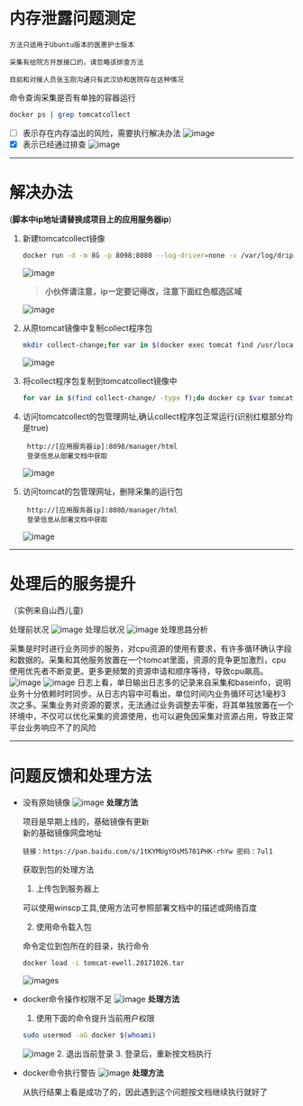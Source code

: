 # 内存泄露问题测定

`方法只适用于Ubuntu版本的医惠护士版本`

`采集有给院方开放接口的，请忽略该排查方法`

`目前和对接人员张玉刚沟通只有武汉协和医院存在这种情况`

命令查询采集是否有单独的容器运行
```Bash
docker ps | grep tomcatcollect
```
- [ ] 表示存在内存溢出的风险，需要执行解决办法
![image](https://raw.githubusercontent.com/Stromy-worker/EwellDrpDoc/master/Resource/pic/nonTomcatCollect.png)
- [x] 表示已经通过排查
![image](https://raw.githubusercontent.com/Stromy-worker/EwellDrpDoc/master/Resource/pic/ExistTomcatCollect.png)

---

# 解决办法
(**脚本中ip地址请替换成项目上的应用服务器ip**)
1. 新建tomcatcollect镜像

    ```Bash
    docker run -d -m 8G -p 8098:8080 --log-driver=none -v /var/log/dripping/tomcatcollect:/usr/local/tomcat/logs -e config_url=192.168.40.126:2222 -e profile=dev -l company=ewell -l product=dripping --name tomcatcollect tomcat:ewell.20171026
    ```
    ![image](https://raw.githubusercontent.com/Stromy-worker/EwellDrpDoc/master/Resource/pic/collectContainer.png)
    > **小伙伴请注意，ip一定要记得改，注意下面红色框选区域**

    ![image](https://raw.githubusercontent.com/Stromy-worker/EwellDrpDoc/master/Resource/pic/ipError.png)
2. 从原tomcat镜像中复制collect程序包

    ```Bash
    mkdir collect-change;for var in $(docker exec tomcat find /usr/local/tomcat/webapps -name '*collect.war');do docker cp tomcat:$var collect-change;done;ls collect-change
    ```
    ![image](https://raw.githubusercontent.com/Stromy-worker/EwellDrpDoc/master/Resource/pic/findCollectWar.png)
3. 将collect程序包复制到tomcatcollect镜像中

    ```Bash
    for var in $(find collect-change/ -type f);do docker cp $var tomcatcollect:/usr/local/tomcat/webapps;sleep 10;done
    ```
4. 访问tomcatcollect的包管理网址,确认collect程序包正常运行(识别红框部分均是true)

        http://[应用服务器ip]:8098/manager/html
        登录信息从部署文档中获取
    ![image](https://raw.githubusercontent.com/Stromy-worker/EwellDrpDoc/master/Resource/pic/collectStart.png)
5. 访问tomcat的包管理网址，删除采集的运行包

        http://[应用服务器ip]:8080/manager/html
        登录信息从部署文档中获取
    ![image](https://raw.githubusercontent.com/Stromy-worker/EwellDrpDoc/master/Resource/pic/undeploy.png)

---
# 处理后的服务提升
（实例来自山西儿童)

处理前状况
![image](https://raw.githubusercontent.com/Stromy-worker/EwellDrpDoc/master/Resource/pic/collectBeforeCpu.png)
处理后状况
![image](https://raw.githubusercontent.com/Stromy-worker/EwellDrpDoc/master/Resource/pic/collectAfterCpu.png)
处理思路分析

采集是时时进行业务同步的服务，对cpu资源的使用有要求，有许多循环确认字段和数据的。采集和其他服务放置在一个tomcat里面，资源的竞争更加激烈，cpu使用优先者不断变更。更多更频繁的资源申请和顺序等待，导致cpu飙高。
![image](https://raw.githubusercontent.com/Stromy-worker/EwellDrpDoc/master/Resource/pic/tomcatlog.png)
![image](https://raw.githubusercontent.com/Stromy-worker/EwellDrpDoc/master/Resource/pic/collectLog.png)
日志上看，单日输出日志多的记录来自采集和baseinfo，说明业务十分依赖时时同步。从日志内容中可看出，单位时间内业务循环可达1毫秒3次之多。采集业务对资源的要求，无法通过业务调整去平衡，将其单独放置在一个环境中，不仅可以优化采集的资源使用，也可以避免因采集对资源占用，导致正常平台业务响应不了的风险

---
# 问题反馈和处理方法
+ 没有原始镜像
![image](https://raw.githubusercontent.com/Stromy-worker/EwellDrpDoc/master/Resource/pic/missImage.png)
**处理方法**

    项目是早期上线的，基础镜像有更新
    <br>新的基础镜像网盘地址

    `链接：https://pan.baidu.com/s/1tKYMUgYOsM5701PHK-rhYw 密码：7ul1`

    获取到包的处理方法
    1. 上传包到服务器上

    可以使用winscp工具,使用方法可参照部署文档中的描述或网络百度

    2. 使用命令载入包

    命令定位到包所在的目录，执行命令
    ```Bash
    docker load -i tomcat-ewell.20171026.tar
    ```
    ![images](https://raw.githubusercontent.com/Stromy-worker/EwellDrpDoc/master/Resource/pic/loadTomcat.png)
+ docker命令操作权限不足
![image](https://raw.githubusercontent.com/Stromy-worker/EwellDrpDoc/master/Resource/pic/missSudo.png)
**处理方法**
    1. 使用下面的命令提升当前用户权限
    ```Bash
    sudo usermod -aG docker $(whoami)
    ```
    ![image](https://raw.githubusercontent.com/Stromy-worker/EwellDrpDoc/master/Resource/pic/grantDocker.png)
    2. 退出当前登录
    3. 登录后，重新按文档执行
+ docker命令执行警告
![image](https://raw.githubusercontent.com/Stromy-worker/EwellDrpDoc/master/Resource/pic/warnDeny.png)
**处理方法**

    从执行结果上看是成功了的，因此遇到这个问题按文档继续执行就好了
